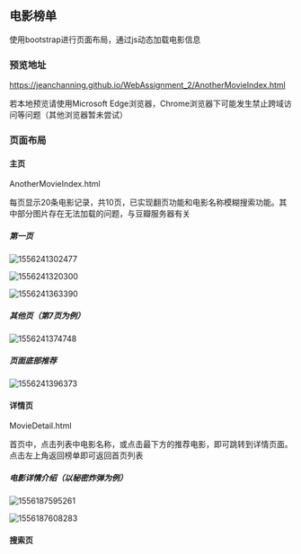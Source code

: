 ## 电影榜单

使用bootstrap进行页面布局，通过js动态加载电影信息

### 预览地址

https://jeanchanning.github.io/WebAssignment_2/AnotherMovieIndex.html

若本地预览请使用Microsoft Edge浏览器，Chrome浏览器下可能发生禁止跨域访问等问题（其他浏览器暂未尝试）

### 页面布局

#### 主页

AnotherMovieIndex.html

每页显示20条电影记录，共10页，已实现翻页功能和电影名称模糊搜索功能。其中部分图片存在无法加载的问题，与豆瓣服务器有关

##### 第一页

![1556241302477](C:\Users\Teng_MY\AppData\Roaming\Typora\typora-user-images\1556241302477.png)

![1556241320300](C:\Users\Teng_MY\AppData\Roaming\Typora\typora-user-images\1556241320300.png)

![1556241363390](C:\Users\Teng_MY\AppData\Roaming\Typora\typora-user-images\1556241363390.png)

##### 其他页（第7页为例）

![1556241374748](C:\Users\Teng_MY\AppData\Roaming\Typora\typora-user-images\1556241374748.png)

##### 页面底部推荐

![1556241396373](C:\Users\Teng_MY\AppData\Roaming\Typora\typora-user-images\1556241396373.png)

#### 详情页

MovieDetail.html

首页中，点击列表中电影名称，或点击最下方的推荐电影，即可跳转到详情页面。点击左上角返回榜单即可返回首页列表

##### 电影详情介绍（以秘密炸弹为例）

![1556187595261](C:\Users\Teng_MY\AppData\Roaming\Typora\typora-user-images\1556187595261.png)

![1556187608283](C:\Users\Teng_MY\AppData\Roaming\Typora\typora-user-images\1556187608283.png)

#### 搜索页

